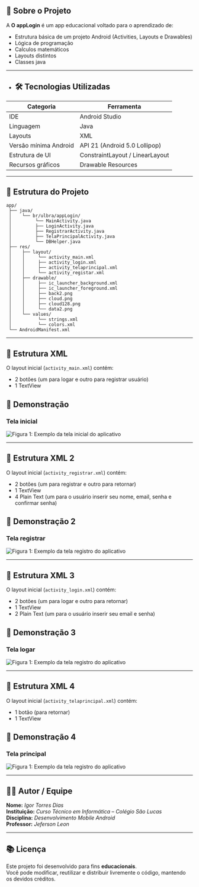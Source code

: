 ## 🧠 Sobre o Projeto

A **O appLogin** é um app educacional voltado para o aprendizado de:

- Estrutura básica de um projeto Android (Activities, Layouts e Drawables)
- Lógica de programação
- Calculos matemáticos
- Layouts distintos
- Classes java

---

- ## 🛠️ Tecnologias Utilizadas


| Categoria | Ferramenta |
|------------|-------------|
| IDE | Android Studio |
| Linguagem | Java |
| Layouts | XML |
| Versão mínima Android | API 21 (Android 5.0 Lollipop) |
| Estrutura de UI | ConstraintLayout / LinearLayout |
| Recursos gráficos | Drawable Resources |

---

## 📱 Estrutura do Projeto

```
app/
 ├── java/
 │    └── br/ulbra/appLogin/
 │         └── MainActivity.java
 │         ├── LoginActivity.java
 │         ├── RegistrarActivity.java
 │         ├── TelaPrincipalActivity.java
 │         └── DBHelper.java
 ├── res/
 │    ├── layout/
 │    │     └── activity_main.xml
 │    │     ├── activity_login.xml
 │    │     ├── activity_telaprincipal.xml
 │    │     └── activity_registar.xml
 │    ├── drawable/
 │    │     ├── ic_launcher_background.xml
 │    │     ├── ic_launcher_foreground.xml
 │    │     ├── back2.png
 │    │     ├── cloud.png
 │    │     ├── cloud128.png
 │    │     └── data2.png
 │    └── values/
 │          └── strings.xml
 │          └── colors.xml
 └── AndroidManifest.xml
```

---

## 🧰 Estrutura XML

O layout inicial (`activity_main.xml`) contém:
- 2 botões (um para logar e outro para registrar usuário)
- 1 TextView



## 📸 Demonstração

### Tela inicial

![Figura 1: Exemplo da tela inicial do aplicativo](/img/img.png)

---

## 🧰 Estrutura XML 2

O layout inicial (`activity_registrar.xml`) contém:
- 2 botões (um para registrar e outro para retornar)
- 1 TextView
- 4 Plain Text (um para o usuário inserir seu nome, email, senha e confirmar senha)



## 📸 Demonstração 2

### Tela registrar

![Figura 1: Exemplo da tela registro do aplicativo](/img/img2.png)

---

## 🧰 Estrutura XML 3

O layout inicial (`activity_login.xml`) contém:
- 2 botões (um para logar e outro para retornar)
- 1 TextView
- 2 Plain Text (um para o usuário inserir seu email e senha)



## 📸 Demonstração 3

### Tela logar

![Figura 1: Exemplo da tela registro do aplicativo](/img/img3.png)

---

## 🧰 Estrutura XML 4

O layout inicial (`activity_telaprincipal.xml`) contém:
- 1 botão (para retornar)
- 1 TextView



## 📸 Demonstração 4

### Tela principal

![Figura 1: Exemplo da tela registro do aplicativo](/img/img4.png)

---

## 👩‍💻 Autor / Equipe

**Nome:** *Igor Torres Dias*  
**Instituição:** *Curso Técnico em Informática – Colégio São Lucas*  
**Disciplina:** *Desenvolvimento Mobile Android*  
**Professor:** *Jeferson Leon*  

---

## 📚 Licença

Este projeto foi desenvolvido para fins **educacionais**.  
Você pode modificar, reutilizar e distribuir livremente o código, mantendo os devidos créditos.
